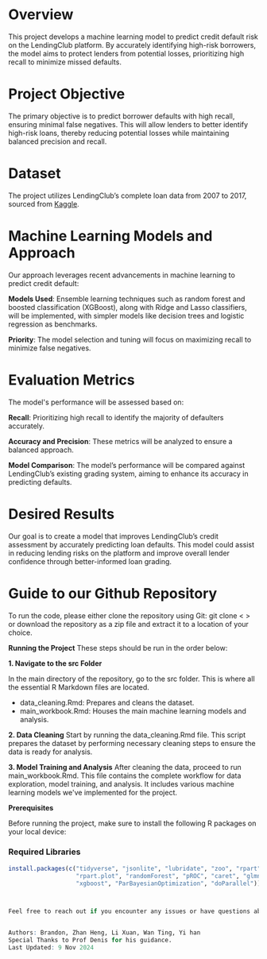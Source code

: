 # Overview

This project develops a machine learning model to predict credit default risk on the LendingClub platform. By accurately identifying high-risk borrowers, the model aims to protect lenders from potential losses, prioritizing high recall to minimize missed defaults.

# Project Objective

The primary objective is to predict borrower defaults with high recall, ensuring minimal false negatives. This will allow lenders to better identify high-risk loans, thereby reducing potential losses while maintaining balanced precision and recall.

# Dataset

The project utilizes LendingClub’s complete loan data from 2007 to 2017, sourced from [Kaggle](https://www.kaggle.com/datasets/husainsb/lendingclub-issued-loans/data).


# Machine Learning Models and Approach

Our approach leverages recent advancements in machine learning to predict credit default:

**Models Used**: Ensemble learning techniques such as random forest and boosted classification (XGBoost), along with Ridge and Lasso classifiers, will be implemented, with simpler models like decision trees and logistic regression as benchmarks.


**Priority**: The model selection and tuning will focus on maximizing recall to minimize false negatives.

# Evaluation Metrics

The model's performance will be assessed based on:

**Recall**: Prioritizing high recall to identify the majority of defaulters accurately.


**Accuracy and Precision**: These metrics will be analyzed to ensure a balanced approach.


**Model Comparison**: The model’s performance will be compared against LendingClub’s existing grading system, aiming to enhance its accuracy in predicting defaults.


# Desired Results 
Our goal is to create a model that improves LendingClub’s credit assessment by accurately predicting loan defaults. This model could assist in reducing lending risks on the platform and improve overall lender confidence through better-informed loan grading.



# Guide to our Github Repository 


To run the code, please either clone the repository using Git: git clone <    >
or download the repository as a zip file and extract it to a location of your choice.

**Running the Project**
These steps should be run in the order below: 


**1. Navigate to the src Folder**

In the main directory of the repository, go to the src folder. This is where all the essential R Markdown files are located.
- data_cleaning.Rmd: Prepares and cleans the dataset.
- main_workbook.Rmd: Houses the main machine learning models and analysis.

**2. Data Cleaning**
Start by running the data_cleaning.Rmd file. This script prepares the dataset by performing necessary cleaning steps to ensure the data is ready for analysis.

**3. Model Training and Analysis**
After cleaning the data, proceed to run main_workbook.Rmd. This file contains the complete workflow for data exploration, model training, and analysis. It includes various machine learning models we've implemented for the project.

**Prerequisites**

Before running the project, make sure to install the following R packages on your local device:

### Required Libraries

```r
install.packages(c("tidyverse", "jsonlite", "lubridate", "zoo", "rpart", 
                   "rpart.plot", "randomForest", "pROC", "caret", "glmnet", 
                   "xgboost", "ParBayesianOptimization", "doParallel"))



Feel free to reach out if you encounter any issues or have questions about the setup!


Authors: Brandon, Zhan Heng, Li Xuan, Wan Ting, Yi han
Special Thanks to Prof Denis for his guidance. 
Last Updated: 9 Nov 2024











